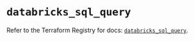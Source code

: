 # `databricks_sql_query`

Refer to the Terraform Registry for docs: [`databricks_sql_query`](https://registry.terraform.io/providers/databricks/databricks/1.75.0/docs/resources/sql_query).
